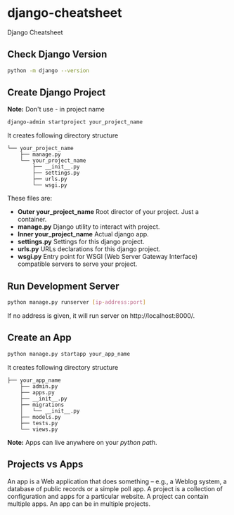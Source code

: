 # django-cheatsheet
Django Cheatsheet

## Check Django Version
```bash
python -m django --version
```

## Create Django Project
**Note:** Don't use - in project name
```bash
django-admin startproject your_project_name
```
It creates following directory structure
```
└── your_project_name
    ├── manage.py
    └── your_project_name
        ├── __init__.py
        ├── settings.py
        ├── urls.py
        └── wsgi.py
```
These files are:
* **Outer your_project_name** Root director of your project. Just a container.
* **manage.py** Django utility to interact with project.
* **Inner your_project_name** Actual django app.
* **settings.py** Settings for this django project.
* **urls.py** URLs declarations for this django project.
* **wsgi.py** Entry point for WSGI (Web Server Gateway Interface) compatible servers to serve your project.

## Run Development Server
```bash
python manage.py runserver [ip-address:port]
```
If no address is given, it will run server on http://localhost:8000/.

## Create an App
```bash
python manage.py startapp your_app_name
```
It creates following directory structure
```
├── your_app_name
    ├── admin.py
    ├── apps.py
    ├── __init__.py
    ├── migrations
    │   └── __init__.py
    ├── models.py
    ├── tests.py
    └── views.py
```
**Note:** Apps can live anywhere on your *python path*.

## Projects vs Apps
An app is a Web application that does something – e.g., a Weblog system, a database of public records or a simple poll app. A project is a collection of configuration and apps for a particular website. A project can contain multiple apps. An app can be in multiple projects.
